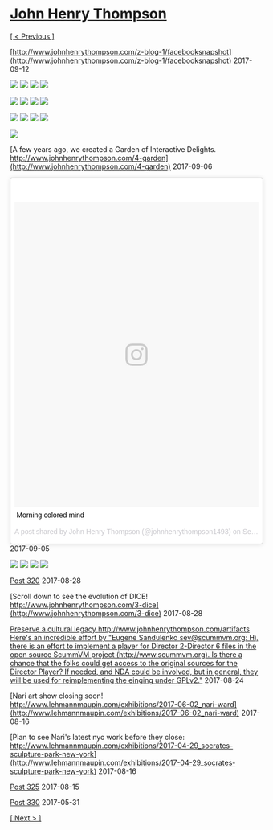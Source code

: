 # [John Henry Thompson](../README.md)

[[ < Previous ]](2017-09-13-1.md)



[http://www.johnhenrythompson.com/z-blog-1/facebooksnapshot](http://www.johnhenrythompson.com/z-blog-1/facebooksnapshot)
2017-09-12

[![](../media/2017-09-12/Timeline-Photos-For-Hillary-and-a-sane-compassionate-and-progres-thumb.jpg)](../posts/2017-09-12-2.md) [![](../media/2017-09-11/Timeline-Photos-Colored-mind-four-by-five-thumb.jpg)](../posts/2017-09-11-1.md) [![](../media/2017-09-11/Timeline-Photos-Colored-mind-good-morning-world-thumb.jpg)](../posts/2017-09-11-2.md) [![](../media/2017-09-11/Colored-mind-good-morning-world-thumb.jpg)](../posts/2017-09-11-3.md)

[![](../media/2017-09-11/Timeline-Photos-Colored-mind-good-morning-world-1-thumb.jpg)](../posts/2017-09-11-4.md) [![](../media/2017-09-09/Timeline-Photos-Colored-mind-made-in-North-America-thumb.jpg)](../posts/2017-09-09-2.md) [![](../media/2017-09-09/Timeline-Photos-My-neighborhood-in-transition-nobadistrict-com-thumb.jpg)](../posts/2017-09-09-3.md) [![](../media/2017-09-09/Timeline-Photos-My-neighborhood-in-transition-nobadistrict-com-1-thumb.jpg)](../posts/2017-09-09-4.md)

[![](../media/2017-09-09/Timeline-Photos-My-neighborhood-in-transition-nobadistrict-com-2-thumb.jpg)](../posts/2017-09-09-5.md) [![](../media/2017-09-09/Timeline-Photos-Fresh-palette-at-skysoup-org-thumb.jpg)](../posts/2017-09-09-6.md) [![](../media/2017-09-09/Timeline-Photos-Getting-my-rocks-off-at-skysoup-org-thumb.jpg)](../posts/2017-09-09-7.md) [![](../media/2017-09-08/Timeline-Photos-DICE-color-meter-of-brown-bag-test-at-nMAAHc-thumb.jpg)](../posts/2017-09-08-1.md)

[![](../media/2017-09-06/Timeline-Photos-Orchestrated-DICE-Using-devices-to-explore-art-a-thumb.jpg)](../posts/2017-09-06-1.md)

[A few years ago, we created a Garden of Interactive Delights. http://www.johnhenrythompson.com/4-garden](http://www.johnhenrythompson.com/4-garden)
2017-09-06



[<blockquote class="instagram-media" data-instgrm-captioned data-instgrm-version="7" style=" background:#FFF; border:0; border-radius:3px; box-shadow:0 0 1px 0 rgba(0,0,0,0.5),0 1px 10px 0 rgba(0,0,0,0.15); margin: 1px; max-width:658px; padding:0; width:99.375%; width:-webkit-calc(100% - 2px); width:calc(100% - 2px);"><div style="padding:8px;"> <div style=" background:#F8F8F8; line-height:0; margin-top:40px; padding:62.5% 0; text-align:center; width:100%;"> <div style=" background:url(data:image/png;base64,iVBORw0KGgoAAAANSUhEUgAAACwAAAAsCAMAAAApWqozAAAABGdBTUEAALGPC/xhBQAAAAFzUkdCAK7OHOkAAAAMUExURczMzPf399fX1+bm5mzY9AMAAADiSURBVDjLvZXbEsMgCES5/P8/t9FuRVCRmU73JWlzosgSIIZURCjo/ad+EQJJB4Hv8BFt+IDpQoCx1wjOSBFhh2XssxEIYn3ulI/6MNReE07UIWJEv8UEOWDS88LY97kqyTliJKKtuYBbruAyVh5wOHiXmpi5we58Ek028czwyuQdLKPG1Bkb4NnM+VeAnfHqn1k4+GPT6uGQcvu2h2OVuIf/gWUFyy8OWEpdyZSa3aVCqpVoVvzZZ2VTnn2wU8qzVjDDetO90GSy9mVLqtgYSy231MxrY6I2gGqjrTY0L8fxCxfCBbhWrsYYAAAAAElFTkSuQmCC); display:block; height:44px; margin:0 auto -44px; position:relative; top:-22px; width:44px;"></div></div> <p style=" margin:8px 0 0 0; padding:0 4px;"> <a href="https://www.instagram.com/p/BYp8SHXhfCt/" style=" color:#000; font-family:Arial,sans-serif; font-size:14px; font-style:normal; font-weight:normal; line-height:17px; text-decoration:none; word-wrap:break-word;" target="_blank">Morning colored mind</a></p> <p style=" color:#c9c8cd; font-family:Arial,sans-serif; font-size:14px; line-height:17px; margin-bottom:0; margin-top:8px; overflow:hidden; padding:8px 0 7px; text-align:center; text-overflow:ellipsis; white-space:nowrap;">A post shared by John Henry Thompson (@johnhenrythompson1493) on <time style=" font-family:Arial,sans-serif; font-size:14px; line-height:17px;" datetime="2017-09-05T10:05:20+00:00">Sep 5, 2017 at 3:05am PDT</time></p></div></blockquote> <script async defer src="//platform.instagram.com/en_US/embeds.js"></script>](https://www.instagram.com/p/BYp8SHXhfCt/)
2017-09-05

[![](../media/2017-09-05/Morning-colored-mind-thumb.jpg)](../posts/2017-09-05-2.md) [![](../media/2017-09-04/Gravity-Color-The-colored-mind-thumb.jpg)](../posts/2017-09-04-1.md) [![](../media/2017-09-04/The-colored-mind-series-thumb.jpg)](../posts/2017-09-04-2.md) [![](../media/2017-09-03/Timeline-Photos-Find-it-in-your-heart-thumb.jpg)](../posts/2017-09-03-1.md)



[Post 320](http://www.upworthy.com/the-forgotten-history-of-august-28-and-what-it-means-for-all-americans-today?g=2&c=ufb1)
2017-08-28



[Scroll down to see the evolution of DICE! http://www.johnhenrythompson.com/3-dice](http://www.johnhenrythompson.com/3-dice)
2017-08-28



[Preserve a cultural legacy http://www.johnhenrythompson.com/artifacts Here's an incredible effort by "Eugene Sandulenko <sev@scummvm.org>: Hi, there is an effort to implement a player for Director 2-Director 6 files in the open source ScummVM project (http://www.scummvm.org). Is there a chance that the folks could get access to the original sources for the Director Player? If needed, and NDA could be involved, but in general, they will be used for reimplementing the einging under GPLv2."](http://www.scummvm.org/)
2017-08-24



[Nari art show closing soon! http://www.lehmannmaupin.com/exhibitions/2017-06-02_nari-ward](http://www.lehmannmaupin.com/exhibitions/2017-06-02_nari-ward)
2017-08-16



[Plan to see Nari's latest nyc work before they close:   http://www.lehmannmaupin.com/exhibitions/2017-04-29_socrates-sculpture-park-new-york](http://www.lehmannmaupin.com/exhibitions/2017-04-29_socrates-sculpture-park-new-york)
2017-08-16



[Post 325](https://www.gofundme.com/duro-okera?pc=fb_dn_postdonate_r&rcid=r01-150280405933-324856eceecf43b8)
2017-08-15



[Post 330](http://m.huffpost.com/us/entry/us_592e471be4b055a197ce1e8b)
2017-05-31

[[ Next > ]](2017-01-16-1.md)